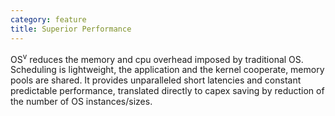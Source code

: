 ```yaml
---
category: feature
title: Superior Performance
---
```


OS<sup>v</sup> reduces the memory and cpu overhead imposed by traditional OS. Scheduling is lightweight, the application and the kernel cooperate, memory pools are shared. It provides unparalleled short latencies and constant predictable performance, translated directly to capex saving by reduction of the number of OS instances/sizes.



